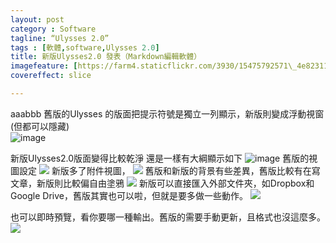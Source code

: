 ```yaml
---
layout: post
category : Software 
tagline: “Ulysses 2.0”
tags : [軟體,software,Ulysses 2.0]
title: 新版Ulysses2.0 發表（Markdown編輯軟體）
imagefeature: [https://farm4.staticflickr.com/3930/15475792571\_4e82311fc0\_o.jpg](https://farm9.staticflickr.com/8714/16665447317_5ece224043_h.jpg)
covereffect: slice

---
```

aaabbb
舊版的Ulysses 的版面把提示符號是獨立一列顯示，新版則變成浮動視窗(但都可以隱藏)  
![image](https://farm9.staticflickr.com/8695/16686600199_6f8d271a3b_o.png)

新版Ulysses2.0版面變得比較乾淨
還是一樣有大綱顯示如下
![image](https://farm8.staticflickr.com/7585/16250342904_5fe6bb0d90_o.png)
舊版的視圖設定
![](https://farm8.staticflickr.com/7587/16686669149_c6e57d3c96_o.png)
新版多了附件視圖，
![](https://farm8.staticflickr.com/7651/16665465957_63d174ff4d_o.png)
舊版和新版的背景有些差異，舊版比較有在寫文章，新版則比較偏自由塗鴉
![](https://farm9.staticflickr.com/8620/16686691759_5313bf2221_o.png)
新版可以直接匯入外部文件夾，如Dropbox和Google Drive，舊版其實也可以啦，但就是要多做一些動作。
![](https://farm8.staticflickr.com/7617/16846959906_07226d46f9_o.png)

也可以即時預覽，看你要哪一種輸出。舊版的需要手動更新，且格式也沒這麼多。
![](https://farm9.staticflickr.com/8585/16685548000_9c65e77174_o.png)